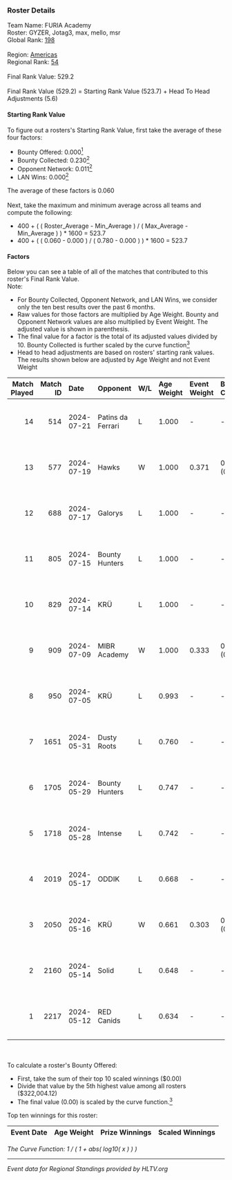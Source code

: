 ### Roster Details<br />
Team Name: FURIA Academy<br />
Roster: GYZER, Jotag3, max, mello, msr<br />
Global Rank: [198](../standings_global.md)<br />
<br />
Region: [Americas]( ../standings_americas.md)<br />
Regional Rank: [54]( ../standings_americas.md)<br />
<br />
Final Rank Value:  529.2<br />
<br />
Final Rank Value (529.2) = Starting Rank Value (523.7) + Head To Head Adjustments (5.6)<br />

#### Starting Rank Value<br />
To figure out a rosters's Starting Rank Value, first take the average of these four factors:<br />
- Bounty Offered: 0.000[<sup>1</sup>](#table2)
- Bounty Collected: 0.230[<sup>2</sup>](#table1)
- Opponent Network: 0.011[<sup>2</sup>](#table1)
- LAN Wins: 0.000[<sup>2</sup>](#table1)

The average of these factors is 0.060<br />
<br />
Next, take the maximum and minimum average across all teams and compute the following:<br />
- 400 + ( ( Roster_Average - Min_Average ) / ( Max_Average - Min_Average ) ) * 1600 = 523.7
- 400 + ( ( 0.060 - 0.000 ) / ( 0.780 - 0.000 ) ) * 1600 = 523.7


#### Factors<br />
Below you can see a table of all of the matches that contributed to this roster's Final Rank Value.<br />
Note:<br />

- For Bounty Collected, Opponent Network, and LAN Wins, we consider only the ten best results over the past 6 months.
- Raw values for those factors are multiplied by Age Weight. Bounty and Opponent Network values are also multiplied by Event Weight. The adjusted value is shown in parenthesis.
- The final value for a factor is the total of its adjusted values divided by 10. Bounty Collected is further scaled by the curve function[<sup>3</sup>](#curveFunction)
- Head to head adjustments are based on rosters' starting rank values. The results shown below are adjusted by Age Weight and not Event Weight
<span id="table1"></span><br />


| Match Played | Match ID | Date       | Opponent          | W/L | Age Weight | Event Weight | Bounty Collected | Opponent Network | LAN Wins  | H2H Adj. | Roster                                   |
| -: | -: | :- | :- | :- | :- | :- | :- | :- | :- | -: | :- |
|           14 |      514 | 2024-07-21 | Patins da Ferrari | L   | 1.000      | -            | -                | -                | -         |    -5.96 | GYZER, Jotag3, max, mello, msr           |
|           13 |      577 | 2024-07-19 | Hawks             | W   | 1.000      | 0.371        | 0.000 (0.000)    | 0.029 (0.011)    | 0 (0.000) |    15.41 | GYZER, Jotag3, max, mello, msr           |
|           12 |      688 | 2024-07-17 | Galorys           | L   | 1.000      | -            | -                | -                | -         |    -5.02 | Bruninho, GYZER, Jotag3, max, mello      |
|           11 |      805 | 2024-07-15 | Bounty Hunters    | L   | 1.000      | -            | -                | -                | -         |    -2.39 | GYZER, Jotag3, max, mello, souz4h        |
|           10 |      829 | 2024-07-14 | KRÜ               | L   | 1.000      | -            | -                | -                | -         |    -3.99 | GYZER, Jotag3, max, mello, souz4h        |
|            9 |      909 | 2024-07-09 | MIBR Academy      | W   | 1.000      | 0.333        | 0.000 (0.000)    | 0.000 (0.000)    | 0 (0.000) |    10.11 | GYZER, Jotag3, max, mello, souz4h        |
|            8 |      950 | 2024-07-05 | KRÜ               | L   | 0.993      | -            | -                | -                | -         |    -4.06 | GYZER, Jotag3, max, mello, souz4h        |
|            7 |     1651 | 2024-05-31 | Dusty Roots       | L   | 0.760      | -            | -                | -                | -         |    -3.70 | Bruninho, cerolzin, GYZER, Jotag3, mello |
|            6 |     1705 | 2024-05-29 | Bounty Hunters    | L   | 0.747      | -            | -                | -                | -         |    -2.82 | Bruninho, cerolzin, GYZER, Jotag3, mello |
|            5 |     1718 | 2024-05-28 | Intense           | L   | 0.742      | -            | -                | -                | -         |    -5.60 | Bruninho, cerolzin, GYZER, Jotag3, mello |
|            4 |     2019 | 2024-05-17 | ODDIK             | L   | 0.668      | -            | -                | -                | -         |    -1.84 | Bruninho, cerolzin, GYZER, Jotag3, mello |
|            3 |     2050 | 2024-05-16 | KRÜ               | W   | 0.661      | 0.303        | 0.023 (0.005)    | 0.488 (0.098)    | 0 (0.000) |    18.53 | Bruninho, cerolzin, GYZER, Jotag3, mello |
|            2 |     2160 | 2024-05-14 | Solid             | L   | 0.648      | -            | -                | -                | -         |    -2.37 | Bruninho, cerolzin, GYZER, Jotag3, mello |
|            1 |     2217 | 2024-05-12 | RED Canids        | L   | 0.634      | -            | -                | -                | -         |    -0.76 | Bruninho, cerolzin, GYZER, Jotag3, mello |

<br />
<span id="table2"></span><br />
To calculate a roster's Bounty Offered:<br />

- First, take the sum of their top 10 scaled winnings ($0.00)
- Divide that value by the 5th highest value among all rosters ($322,004.12)
- The final value (0.00) is scaled by the curve function.[<sup>3</sup>](#curveFunction)

Top ten winnings for this roster:<br />

| Event Date | Age Weight | Prize Winnings | Scaled Winnings |
| :- | -: | :- | :- |


<span id="curveFunction"></span>_The Curve Function: 1 / ( 1 + abs( log10( x ) ) )_<br />

---
_Event data for Regional Standings provided by HLTV.org_<br />
